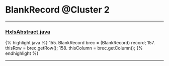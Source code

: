 # BlankRecord @Cluster 2

***

### [HxlsAbstract.java](https://searchcode.com/codesearch/view/68613461/)
{% highlight java %}
155. BlankRecord brec = (BlankRecord) record;
157. thisRow = brec.getRow();
158. thisColumn = brec.getColumn();
{% endhighlight %}

***

